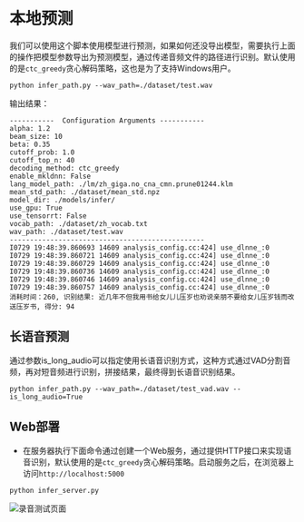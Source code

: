 
# 本地预测

我们可以使用这个脚本使用模型进行预测，如果如何还没导出模型，需要执行上面的操作把模型参数导出为预测模型，通过传递音频文件的路径进行识别。默认使用的是`ctc_greedy`贪心解码策略，这也是为了支持Windows用户。
```shell script
python infer_path.py --wav_path=./dataset/test.wav
```

输出结果：
```
-----------  Configuration Arguments -----------
alpha: 1.2
beam_size: 10
beta: 0.35
cutoff_prob: 1.0
cutoff_top_n: 40
decoding_method: ctc_greedy
enable_mkldnn: False
lang_model_path: ./lm/zh_giga.no_cna_cmn.prune01244.klm
mean_std_path: ./dataset/mean_std.npz
model_dir: ./models/infer/
use_gpu: True
use_tensorrt: False
vocab_path: ./dataset/zh_vocab.txt
wav_path: ./dataset/test.wav
------------------------------------------------
I0729 19:48:39.860693 14609 analysis_config.cc:424] use_dlnne_:0
I0729 19:48:39.860721 14609 analysis_config.cc:424] use_dlnne_:0
I0729 19:48:39.860729 14609 analysis_config.cc:424] use_dlnne_:0
I0729 19:48:39.860736 14609 analysis_config.cc:424] use_dlnne_:0
I0729 19:48:39.860746 14609 analysis_config.cc:424] use_dlnne_:0
I0729 19:48:39.860757 14609 analysis_config.cc:424] use_dlnne_:0
消耗时间：260, 识别结果: 近几年不但我用书给女儿儿压岁也劝说亲朋不要给女儿压岁钱而改送压岁书, 得分: 94
```


## 长语音预测

通过参数is_long_audio可以指定使用长语音识别方式，这种方式通过VAD分割音频，再对短音频进行识别，拼接结果，最终得到长语音识别结果。
```shell script
python infer_path.py --wav_path=./dataset/test_vad.wav --is_long_audio=True
```


## Web部署
 - 在服务器执行下面命令通过创建一个Web服务，通过提供HTTP接口来实现语音识别，默认使用的是`ctc_greedy`贪心解码策略。启动服务之后，在浏览器上访问`http://localhost:5000`
```shell script
python infer_server.py
```

![录音测试页面](https://img-blog.csdnimg.cn/20210402091159951.png)

